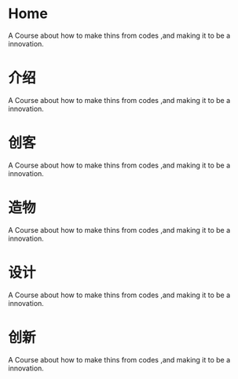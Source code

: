 
# Home
A Course about how to make thins from codes ,and making it to be a innovation.

# 介绍
A Course about how to make thins from codes ,and making it to be a innovation.

# 创客
A Course about how to make thins from codes ,and making it to be a innovation.

# 造物
A Course about how to make thins from codes ,and making it to be a innovation.

# 设计
A Course about how to make thins from codes ,and making it to be a innovation.

# 创新
A Course about how to make thins from codes ,and making it to be a innovation.
